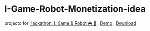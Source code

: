 # I-Game-Robot-Monetization-idea

projecto for [Hackathon: I, Game & Robot 🎮 🤖](https://gitcoin.co/issue/29360) ,
[Demo](https://github.com/lucasespinosa28/I-Game-Robot-Monetization-idea/blob/main/monetization.drawio.pdf) ,
[Download](https://github.com/lucasespinosa28/I-Game-Robot-Monetization-idea/raw/main/monetization.drawio.pdf)
